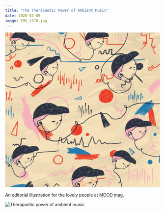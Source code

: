 ```yaml
---
title: "The Therapuetic Power of Ambient Music"
date: 2020-03-09
image: IMG_1176.jpg
---
```


![Therapuetic power of ambient music](IMG_1176.jpg)

An editorial illustration for the lovely people at [MOOD mag](https://www.itsmoodmag.com/culture/ambient-music-mental-health).

![Therapuetic power of ambient music](ambient_insitu.png)